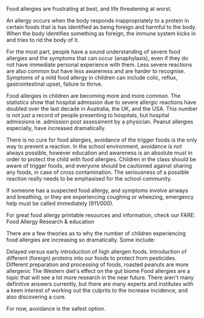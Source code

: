 Food allergies are frustrating at best, and life threatening at worst.


An allergy occurs when the body responds inappropriately to a protein in certain foods that is has identified as being foreign and harmful to the body. When the body identifies something as foreign, the immune system kicks in and tries to rid the body of it.

For the most part, people have a sound understanding of severe food allergies and the symptoms that can occur (anaphylaxis), even if they do not have immediate personal experience with them. Less severe reactions are also common but have less awareness and are harder to recognise. Symptoms of a mild food allergy in children can include colic, reflux, gastrointestinal upset, failure to thrive.

Food allergies in children are becoming more and more common. The statistics show that hospital admission due to severe allergic reactions have doubled over the last decade in Australia, the UK, and the USA. This number is not just a record of people presenting to hospitals, but hospital admissions ie. admission post assessment by a physician. Peanut allergies especially, have increased dramatically.

There is no cure for food allergies, avoidance of the trigger foods is the only way to prevent a reaction. In the school environment, avoidance is not always possible, however education and awareness is an absolute must in order to protect the child with food allergies. Children in the class should be aware of trigger foods, and everyone should be cautioned against sharing any foods, in case of cross contamination. The seriousness of a possible reaction really needs to be emphasised for the school community.

If someone has a suspected food allergy, and symptoms involve airways and breathing, or they are experiencing coughing or wheezing, emergency help must be called immediately (911/000).

For great food allergy printable resources and information, check our FARE: Food Allergy Research & education

There are a few theories as to why the number of children experiencing food allergies are increasing so dramatically. Some include:

Delayed versus early introduction of high allergen foods.
Introduction of different (foreign) proteins into our foods to protect from pesticides.
Different preparation and processing of foods, roasted peanuts are more allergenic
The Western diet's effect on the gut biome
Food allergies are a topic that will see a lot more research in the near future. There aren't many definitive answers currently, but there are many experts and institutes with a keen interest of working out the culprits to the increase incidence, and also discovering a cure.

For now, avoidance is the safest option.
